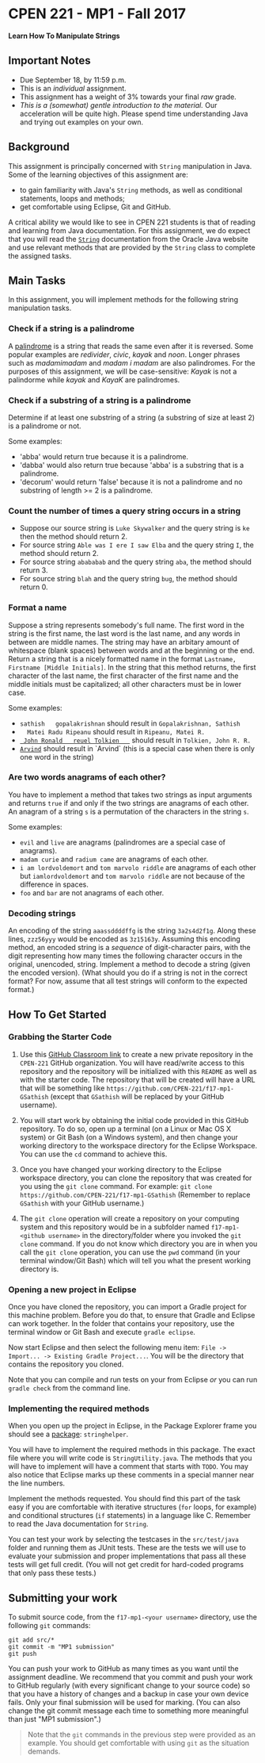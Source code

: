 CPEN 221 - MP1 - Fall 2017
===
**Learn How To Manipulate Strings**

## Important Notes
* Due September 18, by 11:59 p.m.
* This is an *individual* assignment.
* This assignment has a weight of 3% towards your final *raw* grade.
* _This is a (somewhat) gentle introduction to the material._ Our acceleration will be quite high. Please spend time understanding Java and trying out examples on your own.

## Background

This assignment is principally concerned with `String` manipulation in Java. Some of the learning objectives of this assignment are:

* to gain familiarity with Java's `String` methods, as well as conditional statements, loops and methods;
* get comfortable using Eclipse, Git and GitHub.

A critical ability we would like to see in CPEN 221 students is that of reading and learning from Java documentation. For this assignment, we do expect that you will read the [`String`](https://docs.oracle.com/javase/8/docs/api/java/lang/String.html) documentation from the Oracle Java website and use relevant methods that are provided by the `String` class to complete the assigned tasks.

## Main Tasks

In this assignment, you will implement methods for the following string manipulation tasks.

### Check if a string is a palindrome

A [palindrome](https://en.wikipedia.org/wiki/Palindrome) is a string that reads the same even after it is reversed. Some popular examples are *redivider*, *civic*, *kayak* and *noon*. Longer phrases such as *madamimadam* and *madam i madam* are also palindromes. For the purposes of this assignment, we will be case-sensitive: *Kayak* is not a palindorme while *kayak* and *KayaK* are palindromes.

### Check if a substring of a string is a palindrome

Determine if at least one substring of a string (a substring of size at least 2) is a palindrome or not.

Some examples:

* 'abba' would return true because it is a palindrome.
* 'dabba' would also return true because 'abba' is a substring that is a palindrome.
* 'decorum' would return 'false' because it is not a palindrome and no substring of length >= 2 is a palindrome.

### Count the number of times a query string occurs in a string

* Suppose our source string is `Luke Skywalker` and the query string is `ke` then the method should return 2.
* For source string `Able was I ere I saw Elba` and the query string `I`, the method should return 2.
* For source string `abababab` and the query string `aba`, the method should return 3.
* For source string `blah` and the query string `bug`, the method should return 0.

### Format a name

Suppose a string represents somebody's full name. The first word in the string is the first name, the last word is the last name, and any words in between are middle names. The string may have an arbitary amount of whitespace (blank spaces) between words and at the beginning or the end. Return a string that is a nicely formatted name in the format `Lastname, Firstname [Middle Initials]`. In the string that this method returns, the first character of the last name, the first character of the first name and the middle initials must be capitalized; all other characters must be in lower case.

Some examples:

* `sathish   gopalakrishnan` should result in `Gopalakrishnan, Sathish`
* `  Matei Radu Ripeanu` should result in `Ripeanu, Matei R.`
* [`  John Ronald   reuel Tolkien    `](https://en.wikipedia.org/wiki/J._R._R._Tolkien) should result in `Tolkien, John R. R.`
* [`Arvind`](https://en.wikipedia.org/wiki/Arvind_(computer_scientist)) should result in `Arvind` (this is a special case when there is only one word in the string)


### Are two words anagrams of each other?

You have to implement a method that takes two strings as input arguments and returns `true` if and only if the two strings are anagrams of each other. An anagram of a string `s` is a permutation of the characters in the string `s`.

Some examples:

* `evil` and `live` are anagrams (palindromes are a special case of anagrams).
* `madam curie` and `radium came` are anagrams of each other.
* `i am lordvoldemort` and `tom marvolo riddle` are anagrams of each other but `iamlordvoldemort` and `tom marvolo riddle` are not because of the difference in spaces.
* `foo` and `bar` are not anagrams of each other.

### Decoding strings

An encoding of the string `aaassddddffg` is the string `3a2s4d2f1g`. Along these lines, `zzz56yyy` would be encoded as `3z15163y`. Assuming this encoding method, an encoded string is a *sequence* of digit-character pairs, with the digit representing how many times the following character occurs in the original, unencoded, string. Implement a method to decode a string (given the encoded version). (What should you do if a string is not in the correct format? For now, assume that all test strings will conform to the expected format.)

## How To Get Started

### Grabbing the Starter Code

1. Use this [GitHub Classroom link](https://classroom.github.com/a/0YwNTU1p) to create a new private repository in the `CPEN-221` GitHub organization. You will have read/write access to this repository and the repository will be initialized with this `README` as well as with the starter code. The repository that will be created will have a URL that will be something like `https://github.com/CPEN-221/f17-mp1-GSathish` (except that `GSathish` will be replaced by your GitHub username).

1. You will start work by obtaining the initial code provided in this GitHub repository. To do so, open up a terminal (on a Linux or Mac OS X system) or Git Bash (on a Windows system), and then change your working directory to the workspace directory for the Eclipse Workspace. You can use the `cd` command to achieve this.

1. Once you have changed your working directory to the Eclipse workspace directory, you can clone the repository that was created for you using the `git clone` command. For example:
``git clone https://github.com/CPEN-221/f17-mp1-GSathish``
(Remember to replace `GSathish` with your GitHub username.)

1. The `git clone` operation will create a repository on your computing system and this repository would be in a subfolder named `f17-mp1-<github username>` in the directory/folder where you invoked the `git clone` command. If you do not know which directory you are in when you call the `git clone` operation, you can use the `pwd` command (in your terminal window/Git Bash) which will tell you what the present working directory is.

### Opening a new project in Eclipse

Once you have cloned the repository, you can import a Gradle project for this machine problem. Before you do that, to ensure that Gradle and Eclipse can work together. In the folder that contains your repository, use the terminal window or Git Bash and execute `gradle eclipse`.

Now start Eclipse and then select the following menu item: `File -> Import... -> Existing Gradle Project...`. You will be the directory that contains the repository you cloned.

Note that you can compile and run tests on your from Eclipse *or* you can run `gradle check` from the command line.

### Implementing the required methods

When you open up the project in Eclipse, in the Package Explorer frame you should see a [package](https://docs.oracle.com/javase/tutorial/java/package/packages.html): `stringhelper`.

You will have to implement the required methods in this package. The exact file where you will write code is `StringUtility.java`. The methods that you will have to implement will have a comment that starts with `TODO`. You may also notice that Eclipse marks up these comments in a special manner near the line numbers.

Implement the methods requested. You should find this part of the task easy if you are comfortable with iterative structures (`for` loops, for example) and conditional structures (`if` statements) in a language like C. Remember to read the Java documentation for `String`.

You can test your work by selecting the testcases in the `src/test/java` folder and running them as JUnit tests. These are the tests we will use to evaluate your submission and proper implementations that pass all these tests will get full credit. (You will not get credit for hard-coded programs that only pass these tests.)

## Submitting your work

To submit source code, from the `f17-mp1-<your username>` directory, use the following `git` commands:

```git
git add src/*
git commit -m "MP1 submission"
git push
```

You can push your work to GitHub as many times as you want until the assignment deadline. We recommend that you commit and push your work to GitHub regularly (with every significant change to your source code) so that you have a history of changes and a backup in case your own device fails. Only your final submission will be used for marking. (You can also change the git commit message each time to something more meaningful than just "MP1 submission".)

> Note that the `git` commands in the previous step were provided as an example. You should get comfortable with using `git` as the situation demands.
